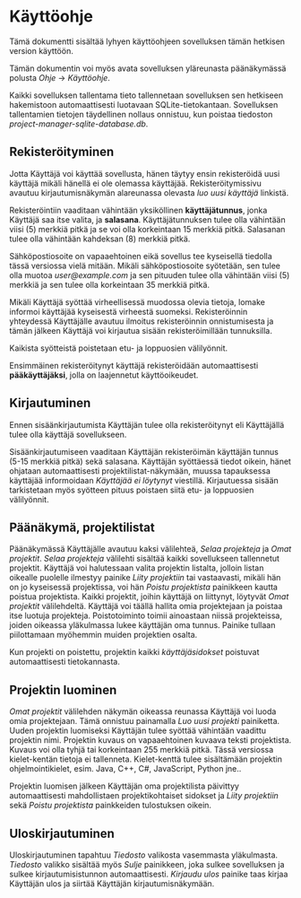 # Käyttöohje
Tämä dokumentti sisältää lyhyen käyttöohjeen sovelluksen tämän hetkisen version käyttöön.

Tämän dokumentin voi myös avata sovelluksen yläreunasta päänäkymässä polusta _Ohje_ -> _Käyttöohje_.

Kaikki sovelluksen tallentama tieto tallennetaan sovelluksen sen hetkiseen hakemistoon automaattisesti luotavaan SQLite-tietokantaan. Sovelluksen tallentamien tietojen täydellinen nollaus onnistuu, kun poistaa tiedoston _project-manager-sqlite-database.db_.

## Rekisteröityminen
Jotta Käyttäjä voi käyttää sovellusta, hänen täytyy ensin rekisteröidä uusi käyttäjä mikäli hänellä ei ole olemassa käyttäjää. Rekisteröitymissivu avautuu kirjautumisnäkymän alareunassa olevasta _luo uusi käyttäjä_ linkistä. 

Rekisteröintiin vaaditaan vähintään yksiköllinen **käyttäjätunnus**, jonka Käyttäjä saa itse valita, ja **salasana**. Käyttäjätunnuksen tulee olla vähintään viisi (5) merkkiä pitkä ja se voi olla korkeintaan 15 merkkiä pitkä. Salasanan tulee olla vähintään kahdeksan (8) merkkiä pitkä.

Sähköpostiosoite on vapaaehtoinen eikä sovellus tee kyseisellä tiedolla tässä versiossa vielä mitään. Mikäli sähköpostiosoite syötetään, sen tulee olla muotoa _user@example.com_ ja sen pituuden tulee olla vähintään viisi (5) merkkiä ja sen tulee olla korkeintaan 35 merkkiä pitkä.

Mikäli Käyttäjä syöttää virheellisessä muodossa olevia tietoja, lomake informoi käyttäjää kyseisestä virheestä suomeksi. Rekisteröinnin yhteydessä Käyttäjälle avautuu ilmoitus rekisteröinnin onnistumisesta ja tämän jälkeen Käyttäjä voi kirjautua sisään rekisteröimillään tunnuksilla.

Kaikista syötteistä poistetaan etu- ja loppuosien välilyönnit.

Ensimmäinen rekisteröitynyt käyttäjä rekisteröidään automaattisesti **pääkäyttäjäksi**, jolla on laajennetut käyttöoikeudet.

## Kirjautuminen
Ennen sisäänkirjautumista Käyttäjän tulee olla rekisteröitynyt eli Käyttäjällä tulee olla käyttäjä sovellukseen.

Sisäänkirjautumiseen vaaditaan Käyttäjän rekisteröimän käyttäjän tunnus (5-15 merkkiä pitkä) sekä salasana. Käyttäjän syöttäessä tiedot oikein, hänet ohjataan automaattisesti projektilistat-näkymään, muussa tapauksessa käyttäjää informoidaan _Käyttäjää ei löytynyt_ viestillä. Kirjautuessa sisään tarkistetaan myös syötteen pituus poistaen siitä etu- ja loppuosien välilyönnit.

## Päänäkymä, projektilistat

Päänäkymässä Käyttäjälle avautuu kaksi välilehteä, _Selaa projekteja_ ja _Omat projektit_. _Selaa projekteja_ välilehti sisältää kaikki sovellukseen tallennetut projektit. Käyttäjä voi halutessaan valita projektin listalta, jolloin listan oikealle puolelle ilmestyy painike _Liity projektiin_ tai vastaavasti, mikäli hän on jo kyseisessä projektissa, voi hän _Poistu projektista_ painikkeen kautta poistua projektista. Kaikki projektit, joihin käyttäjä on liittynyt, löytyvät _Omat projektit_ välilehdeltä. Käyttäjä voi täällä hallita omia projektejaan ja poistaa itse luotuja projekteja. Poistotoiminto toimii ainoastaan niissä projekteissa, joiden oikeassa yläkulmassa lukee käyttäjän oma tunnus. Painike tullaan piilottamaan myöhemmin muiden projektien osalta.

Kun projekti on poistettu, projektin kaikki _käyttäjäsidokset_ poistuvat automaattisesti tietokannasta.

## Projektin luominen
_Omat projektit_ välilehden näkymän oikeassa reunassa Käyttäjä voi luoda omia projektejaan. Tämä onnistuu painamalla _Luo uusi projekti_ painiketta. Uuden projektin luomiseksi Käyttäjän tulee syöttää vähintään vaadittu projektin nimi. Projektin kuvaus on vapaaehtoinen kuvaava teksti projektista. Kuvaus voi olla tyhjä tai korkeintaan 255 merkkiä pitkä. Tässä versiossa kielet-kentän tietoja ei tallenneta. Kielet-kenttä tulee sisältämään projektin ohjelmointikielet, esim. Java, C++, C#, JavaScript, Python jne..

Projektin luomisen jälkeen Käyttäjän oma projektilista päivittyy automaattisesti mahdollistaen projektikohtaiset sidokset ja _Liity projektiin_ sekä _Poistu projektista_ painkkeiden tulostuksen oikein.

## Uloskirjautuminen
Uloskirjautuminen tapahtuu _Tiedosto_ valikosta vasemmasta yläkulmasta. _Tiedosto_ valikko sisältää myös _Sulje_ painikkeen, joka sulkee sovelluksen ja sulkee kirjautumisistunnon automaattisesti. _Kirjaudu ulos_ painike taas kirjaa Käyttäjän ulos ja siirtää Käyttäjän kirjautumisnäkymään.
